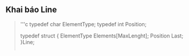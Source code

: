 ## Khai báo Line
>'''c
>typedef char ElementType;
>typedef int Position;
>
>typedef struct {
>	ElementType Elements[MaxLenght];
>	Position Last;
>}Line;
>```

